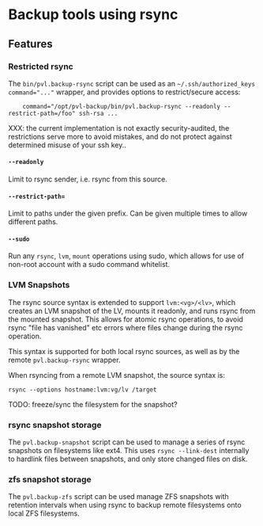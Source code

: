 # Backup tools using rsync

## Features

### Restricted rsync

The `bin/pvl.backup-rsync` script can be used as an `~/.ssh/authorized_keys` `command="..."` wrapper, and provides options to restrict/secure access:
        
        command="/opt/pvl-backup/bin/pvl.backup-rsync --readonly --restrict-path=/foo" ssh-rsa ...


XXX: the current implementation is not exactly security-audited, the restrictions serve more to avoid mistakes, and do not protect against
     determined misuse of your ssh key..
#### `--readonly`

Limit to rsync sender, i.e. rsync from this source.

#### `--restrict-path=`

Limit to paths under the given prefix. Can be given multiple times to allow different paths.

#### `--sudo`

Run any `rsync`, `lvm`, `mount` operations using sudo, which allows for use of non-root account with a sudo command whitelist.

### LVM Snapshots

The rsync source syntax is extended to support `lvm:<vg>/<lv>`, which creates an LVM snapshot of the LV, mounts it readonly, and runs rsync from the mounted snapshot. This allows for atomic rsync operations, to avoid rsync "file has vanished" etc errors where files change during the rsync operation.

This syntax is supported for both local rsync sources, as well as by the remote `pvl.backup-rsync` wrapper.

When rsyncing from a remote LVM snapshot, the source syntax is:

    rsync --options hostname:lvm:vg/lv /target

TODO: freeze/sync the filesystem for the snapshot?

### rsync snapshot storage

The `pvl.backup-snapshot` script can be used to manage a series of rsync snapshots on filesystems like ext4. This uses `rsync --link-dest` internally to hardlink files between snapshots, and only store changed files on disk.

### zfs snapshot storage

The `pvl.backup-zfs` script can be used manage ZFS snapshots with retention intervals when using rsync to backup remote filesystems onto local ZFS filesystems.
